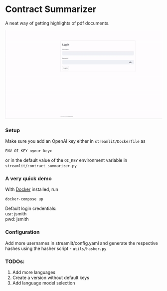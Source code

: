 # Contract Summarizer
A neat way of getting highlights of pdf documents.



![](https://github.com/SimplyVlad/contract-summarizer/blob/main/visuals/demo.gif)


### Setup
Make sure you add an OpenAI key either in ```streamlit/Dockerfile``` as
```
ENV OI_KEY <your key>
```
or in the default value of the ```OI_KEY``` environment variable in ```streamlit/contract_summarizer.py```

### A very quick demo

With [Docker](https://www.docker.com) installed, run

```lang=bash
docker-compose up
```
Default login credentials: <br>
usr: jsmith <br>
pwd: jsmith <br>

### Configuration
Add more usernames in streamlit/config.yaml and generate the respective hashes using the hasher script - ```utils/hasher.py```

### TODOs:
1. Add more languages
2. Create a version without default keys
3. Add language model selection
